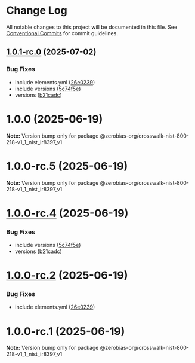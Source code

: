 # Change Log

All notable changes to this project will be documented in this file.
See [Conventional Commits](https://conventionalcommits.org) for commit guidelines.

## [1.0.1-rc.0](https://github.com/zerobias-org/standard/compare/@zerobias-org/crosswalk-nist-800-218-v1_1_nist_ir8397_v1@1.0.0...@zerobias-org/crosswalk-nist-800-218-v1_1_nist_ir8397_v1@1.0.1-rc.0) (2025-07-02)


### Bug Fixes

* include elements.yml ([26e0239](https://github.com/zerobias-org/standard/commit/26e0239658075bf570bb721da9f15f3ea7dd299c))
* include versions ([5c74f5e](https://github.com/zerobias-org/standard/commit/5c74f5e9b6bae9481c1e126747df632f65e51d4c))
* versions ([b21cadc](https://github.com/zerobias-org/standard/commit/b21cadc7a1d530a52e6858176f216595bc79308c))





# 1.0.0 (2025-06-19)

**Note:** Version bump only for package @zerobias-org/crosswalk-nist-800-218-v1_1_nist_ir8397_v1





# 1.0.0-rc.5 (2025-06-19)

**Note:** Version bump only for package @zerobias-org/crosswalk-nist-800-218-v1_1_nist_ir8397_v1





# [1.0.0-rc.4](https://github.com/zerobias-org/standard/compare/@zerobias-org/crosswalk-nist-800-218-v1_1_nist_ir8397_v1@1.0.0-rc.2...@zerobias-org/crosswalk-nist-800-218-v1_1_nist_ir8397_v1@1.0.0-rc.4) (2025-06-19)


### Bug Fixes

* include versions ([5c74f5e](https://github.com/zerobias-org/standard/commit/5c74f5e9b6bae9481c1e126747df632f65e51d4c))
* versions ([b21cadc](https://github.com/zerobias-org/standard/commit/b21cadc7a1d530a52e6858176f216595bc79308c))





# [1.0.0-rc.2](https://github.com/zerobias-org/standard/compare/@zerobias-org/crosswalk-nist-800-218-v1_1_nist_ir8397_v1@1.0.0-rc.1...@zerobias-org/crosswalk-nist-800-218-v1_1_nist_ir8397_v1@1.0.0-rc.2) (2025-06-19)


### Bug Fixes

* include elements.yml ([26e0239](https://github.com/zerobias-org/standard/commit/26e0239658075bf570bb721da9f15f3ea7dd299c))





# 1.0.0-rc.1 (2025-06-19)

**Note:** Version bump only for package @zerobias-org/crosswalk-nist-800-218-v1_1_nist_ir8397_v1
